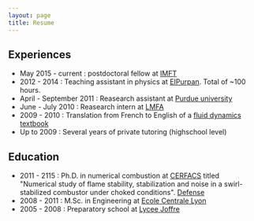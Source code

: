 ```yaml
---
layout: page
title: Resume
---
```


Experiences
-----------
- May 2015 - current : postdoctoral fellow at [IMFT](https://www.imft.fr/Particules-Sprays-et-Combustion)
- 2012 - 2014 : Teaching assistant in physics at [EIPurpan](http://www.purpan.fr/).
  Total of ~100 hours.
- April - September 2011 : Reasearch assistant at [Purdue university](https://engineering.purdue.edu/AAE)
- June - July 2010 : Reasearch intern at [LMFA](http://lmfa.ec-lyon.fr/)
- 2009 - 2010 : Translation from French to English of a [fluid dynamics textbook](https://www.springer.com/fr/book/9783319161594)
- Up to 2009 : Several years of private tutoring (highschool level)

Education
---------
- 2011 - 2115 : Ph.D. in numerical combustion at
  [CERFACS](http://cerfacs.fr/computational-fluid-dynamics/) titled "Numerical
  study of flame stability, stabilization and noise in a swirl-stabilized
  combustor under choked conditions".
  [Defense](http://hypnos.cerfacs.fr/videos/?video=MEDIA150918095835455)
- 2008 - 2011 : M.Sc. in Engineering at [Ecole Centrale
  Lyon](http://www.ec-lyon.fr/)
- 2005 - 2008 : Preparatory school at [Lycee
  Joffre](http://www.lyceejoffre.net/)

